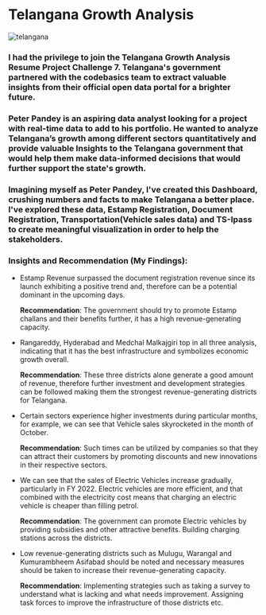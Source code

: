 # Telangana Growth Analysis


![telangana ](https://github.com/Abishek-Suresh/Telangana-Growth-Analysis/assets/90471014/97a00f13-7f15-4380-a96b-ec5ed87b75e4)


 ### I had the privilege to join the Telangana Growth Analysis Resume Project Challenge 7. Telangana's government partnered with the codebasics team to extract valuable insights from their official open data portal for a brighter future.

 ### Peter Pandey is an aspiring data analyst looking for a project with real-time data to add to his portfolio. He wanted to analyze Telangana’s growth among different sectors quantitatively and provide valuable Insights to the Telangana government that would help them make data-informed decisions that would further support the state's growth.

 ### Imagining myself as Peter Pandey, I've created this Dashboard, crushing numbers and facts to make Telangana a better place. I've explored these data, Estamp Registration, Document Registration, Transportation(Vehicle sales data) and TS-Ipass to create meaningful visualization in order to help the stakeholders.

### Insights and Recommendation (My Findings):
  - Estamp Revenue surpassed the document registration revenue since its launch exhibiting a positive trend and, therefore can be a potential dominant in the upcoming days.

 	**Recommendation**: The government should try to promote Estamp challans and their benefits further, it has a high revenue-generating capacity.


  - Rangareddy, Hyderabad and Medchal Malkajgiri top in all three analysis, indicating that it has the best infrastructure and symbolizes economic growth overall.

    **Recommendation**: These three districts alone generate a good amount of revenue, therefore further investment and development strategies can be followed making them the strongest revenue-generating districts for Telangana.


  -  Certain sectors experience higher investments during particular months, for example, we can see that Vehicle sales skyrocketed in the month of October. 
	
	   **Recommendation**: Such times can be utilized by companies so that they can attract their customers by promoting discounts and new innovations in their respective sectors.

  -   We can see that the sales of Electric Vehicles increase gradually, particularly in FY 2022. Electric vehicles are more efficient, and that combined with the electricity cost means that charging an electric vehicle is cheaper than filling petrol.

	    **Recommendation**: The government can promote Electric vehicles by providing subsidies and other attractive benefits. Building charging stations across the districts. 


-   Low revenue-generating districts such as Mulugu, Warangal and Kumurambheem Asifabad should be noted and necessary measures should be taken to increase their revenue-generating capacity.

	  **Recommendation**: Implementing strategies such as taking a survey to understand what is lacking and what needs improvement. Assigning task forces to improve the infrastructure of those districts etc.

